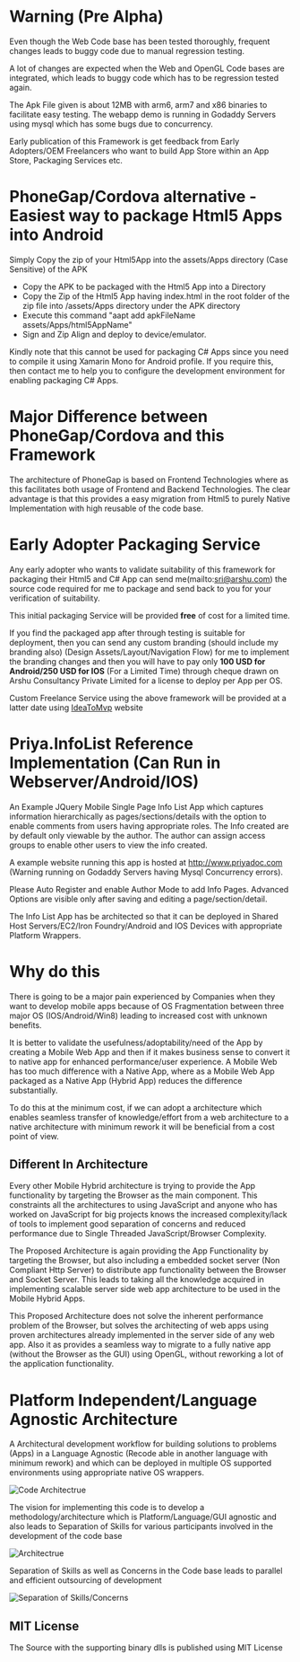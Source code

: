 # Warning (Pre Alpha)

Even though the Web Code base has been tested thoroughly, frequent changes leads to buggy code due to manual regression testing. 

A lot of changes are expected when the Web and OpenGL Code bases are integrated, which leads to buggy code which has to be regression tested again.

The Apk File given is about 12MB with arm6, arm7 and x86 binaries to facilitate easy testing. The webapp demo is running in Godaddy Servers using mysql which has some bugs due to concurrency.

Early publication of this Framework is get feedback from Early Adopters/OEM Freelancers who want to build App Store within an App Store, Packaging Services etc.
 
# PhoneGap/Cordova alternative - Easiest way to package Html5 Apps into Android

Simply Copy the zip of your Html5App into the assets/Apps directory (Case Sensitive) of the APK

* Copy the APK to be packaged with the Html5 App into a Directory
* Copy the Zip of the Html5 App having index.html in the root folder of the zip file into /assets/Apps directory under the APK directory
* Execute this command "aapt add apkFileName assets/Apps/html5AppName"
* Sign and Zip Align and deploy to device/emulator.

Kindly note that this cannot be used for packaging C# Apps since you need to compile it using Xamarin Mono for Android profile. If you require this, then contact me to help you to configure the development environment for enabling packaging C# Apps.

# Major Difference between PhoneGap/Cordova and this Framework

The architecture of PhoneGap is based on Frontend Technologies where as this facilitates both usage of Frontend and Backend Technologies. 
The clear advantage is that this provides a easy migration from Html5 to purely Native Implementation with high reusable of the code base.

# Early Adopter Packaging Service

Any early adopter who wants to validate suitability of this framework for packaging their Html5 and C# App can send me(mailto:sri@arshu.com) the source code required for me to package and send back to you for your verification of suitability.

This initial packaging Service will be provided **free** of cost for a limited time. 

If you find the packaged app after through testing is suitable for deployment, then you can send any custom branding (should include my branding also) (Design Assets/Layout/Navigation Flow) 
for me to implement the branding changes and then you will have to pay only **100 USD for Android/250 USD for IOS** (For a Limited Time) through cheque drawn on Arshu Consultancy Private Limited for a license to deploy per App per OS.

Custom Freelance Service using the above framework will be provided at a latter date using [IdeaToMvp](http:www.ideatomvp.com) website

# Priya.InfoList Reference Implementation (Can Run in Webserver/Android/IOS)
 
An Example JQuery Mobile Single Page Info List App which captures information hierarchically as pages/sections/details with the option to enable comments from users having appropriate roles. 
The Info created are by default only viewable by the author. The author can assign access groups to enable other users to view the info created.

A example website running this app is hosted at http://www.priyadoc.com (Warning running on Godaddy Servers having Mysql Concurrency errors). 

Please Auto Register and enable Author Mode to add Info Pages. Advanced Options are visible only after saving and editing a page/section/detail.

The Info List App has be architected so that it can be deployed in Shared Host Servers/EC2/Iron Foundry/Android and IOS Devices with appropriate Platform Wrappers.

# Why do this

There is going to be a major pain experienced by Companies when they want to develop mobile apps because of OS Fragmentation between three major OS (IOS/Android/Win8) leading to increased cost with unknown benefits. 

It is better to validate the usefulness/adoptability/need of the App by creating a Mobile Web App and then if it makes business sense to convert it to native app for enhanced performance/user experience. A Mobile Web has too much difference with a Native App, where as a Mobile Web App packaged as a Native App (Hybrid App) reduces the difference substantially.

To do this at the minimum cost, if we can adopt a architecture which enables seamless transfer of knowledge/effort from a web architecture to a native architecture with minimum rework it will be beneficial from a cost point of view.

## Different In Architecture

Every other Mobile Hybrid architecture is trying to provide the App functionality by targeting the Browser as the main component. This constraints all the architectures to using JavaScript and anyone who has worked on JavaScript for big projects knows the increased complexity/lack of tools to implement good separation of concerns and reduced performance due to Single Threaded JavaScript/Browser Complexity.

The Proposed Architecture is again providing the App Functionality by targeting the Browser, but also including a embedded socket server (Non Compliant Http Server) to distribute app functionality between the Browser and Socket Server. This leads to taking all the knowledge acquired in implementing scalable server side web app architecture to be used in the Mobile Hybrid Apps.

This Proposed Architecture does not solve the inherent performance problem of the Browser, but solves the architecting of web apps using proven architectures already implemented in the server side of any web app. Also it as provides a seamless way to migrate to a fully native app (without the Browser as the GUI) using OpenGL, without reworking a lot of the application functionality.


# Platform Independent/Language Agnostic Architecture

A Architectural development workflow for building solutions to problems (Apps) in a Language Agnostic (Recode able in another language with minimum rework) and which can be deployed in multiple OS supported environments using appropriate native OS wrappers.

![Code Architectrue](https://raw.github.com/Srid68/Priya.InfoList/master/Document/Architecture2.png "Code Architecture")

The vision for implementing this code is to develop a methodology/architecture which is Platform/Language/GUI agnostic and also leads to Separation of Skills for various participants involved in the development of the code base

![Architectrue](https://raw.github.com/Srid68/Priya.InfoList/master/Document/Architecture3.png "Architecture")

Separation of Skills as well as Concerns in the Code base leads to parallel and efficient outsourcing of development

![Separation of Skills/Concerns](https://raw.github.com/Srid68/Priya.InfoList/master/Document/Architecture1.png "Separation of Skills/Concerns")

## MIT License
The Source with the supporting binary dlls is published using MIT License

